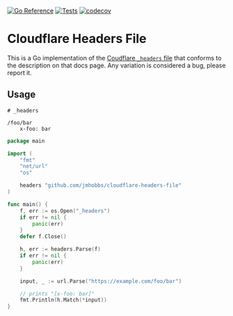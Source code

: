 [![Go Reference](https://pkg.go.dev/badge/github.com/jmhobbs/cloudflare-headers-file.svg)](https://pkg.go.dev/github.com/jmhobbs/cloudflare-headers-file)
[![Tests](https://github.com/jmhobbs/cloudflare-headers-file/actions/workflows/test.yaml/badge.svg)](https://github.com/jmhobbs/cloudflare-headers-file/actions/workflows/test.yaml)
[![codecov](https://codecov.io/github/jmhobbs/cloudflare-headers-file/graph/badge.svg?token=BptWbMUx6H)](https://codecov.io/github/jmhobbs/cloudflare-headers-file)

# Cloudflare Headers File

This is a Go implementation of the [Coudflare `_headers` file](https://developers.cloudflare.com/pages/configuration/headers/) that conforms to the description on that docs page.  Any variation is considered a bug, please report it.

## Usage

```
# _headers

/foo/bar
    x-foo: bar
```

```go
package main

import (
	"fmt"
	"net/url"
	"os"

	headers "github.com/jmhobbs/cloudflare-headers-file"
)

func main() {
	f, err := os.Open("_headers")
	if err != nil {
		panic(err)
	}
	defer f.Close()

	h, err := headers.Parse(f)
	if err != nil {
		panic(err)
	}

	input, _ := url.Parse("https://example.com/foo/bar")

	// prints "[x-foo: bar]"
	fmt.Println(h.Match(*input))
}
```
